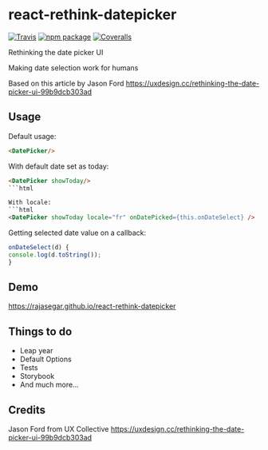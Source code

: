# react-rethink-datepicker

[![Travis][build-badge]][build]
[![npm package][npm-badge]][npm]
[![Coveralls][coveralls-badge]][coveralls]


Rethinking the date picker UI

Making date selection work for humans

Based on this article by Jason Ford
https://uxdesign.cc/rethinking-the-date-picker-ui-99b9dcb303ad


## Usage
Default usage:
```html
<DatePicker/>
```

With default date set as today:
```html
<DatePicker showToday/>
```html

With locale:
```html
<DatePicker showToday locale="fr" onDatePicked={this.onDateSelect} />
```

Getting selected date value on a callback:
```js
onDateSelect(d) {
console.log(d.toString());
}
```

## Demo
https://rajasegar.github.io/react-rethink-datepicker

## Things to do
- Leap year
- Default Options
- Tests
- Storybook
- And much more...

## Credits
Jason Ford from UX Collective
https://uxdesign.cc/rethinking-the-date-picker-ui-99b9dcb303ad



[build-badge]: https://img.shields.io/travis/user/repo/master.png?style=flat-square
[build]: https://travis-ci.org/user/repo

[npm-badge]: https://img.shields.io/npm/v/npm-package.png?style=flat-square
[npm]: https://www.npmjs.org/package/npm-package

[coveralls-badge]: https://img.shields.io/coveralls/user/repo/master.png?style=flat-square
[coveralls]: https://coveralls.io/github/user/repo
